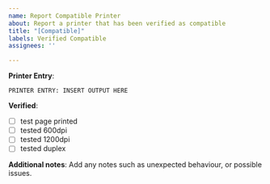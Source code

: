 ```yaml
---
name: Report Compatible Printer
about: Report a printer that has been verified as compatible
title: "[Compatible]"
labels: Verified Compatible
assignees: ''

---
```


<!--
PLEASE FILL THIS TEMPLATE TO MAKE YOUR REPORT MORE HELPFUL FOR THE DEVELOPER!!
-->

**Printer Entry**:<!-- sudo lpinfo --include-schemes usb -l -v -->
````
PRINTER ENTRY: INSERT OUTPUT HERE
````

**Verified**: <!-- please mark [x] what you have tested -->
- [ ] test page printed
- [ ] tested 600dpi
- [ ] tested 1200dpi
- [ ] tested duplex

**Additional notes**:
Add any notes such as unexpected behaviour, or possible issues.
